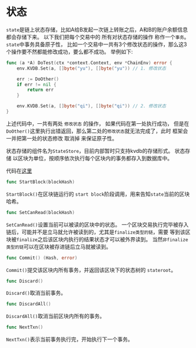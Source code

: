 # 状态  
`state`是链上状态存储，比如A给B发起一次链上转账之后，A和B的账户余额信息都会存储下来。 以下我们把每个交易中的 所有对状态存储的操作 称作一个`事务`。  
`state`中事务具备原子性， 比如一个交易中一共有3个修改状态的操作，那么这3个操作要不然都能修改成功，要么都不成功。
举例如下:  
```go
func (a *A) DoTest(ctx *context.Context, env *ChainEnv) error {
    env.KVDB.Set(a, []byte("yu"), []byte("yu")) // 1. 修改状态

    err := DoOther()
    if err != nil {
        return err
    }

    env.KVDB.Set(a, []byte("qi"), []byte("qi")) // 2. 修改状态
}
```   
上述代码中，一共有两处 `修改状态` 的操作， 如果代码在第一处执行成功， 但是在`DoOther()`这里执行出错返回，那么第二处的`修改状态`就无法完成了，此时
框架会一并把第一处的状态修改 取消掉 来保证原子性。  

状态存储的组件名为`StateStore`，目前内部暂时只支持kvdb的存储形式。 状态存储 以区块为单位，按顺序依次执行每个区块内的事务都存入到数据库中。 


代码在[这里](https://github.com/Lawliet-Chan/yu/blob/master/state/store.go)  
```go
func StartBlock(blockHash)
```
`StartBlock()`在区块链运行的 `start block`阶段调用，用来告知`state`当前的区块哈希。

```go
func SetCanRead(blockHash)
```
`SetCanRead()`设置当前可以被读的区块中的状态。 一个区块交易执行完毕被存入链后，可能并不是立马就允许被读到的，尤其是`finalize类型的链`，需要
等到该区块被`finalize`之后该区块内执行的结果状态才可以被外界读到。 当然`非finalize类型的链`可以在区块被存进链后立马就被读到。

```go
func Commit() (Hash, error)
```
`Commit()`提交该区块内所有事务，并返回该区块下的状态树的 `stateroot`。

```go
func Discard()
```
`Discard()`取消当前事务。  
  

```go
func DiscardAll()
```
`DiscardAll()`取消当前区块内所有的事务。

```go
func NextTxn()
```
`NextTxn()`表示当前事务执行完，开始执行下一个事务。